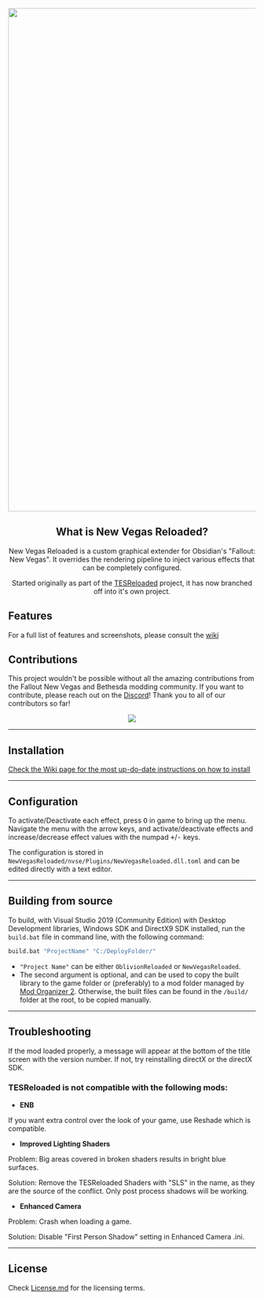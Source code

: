 <div align="center">
    <a href="https://dlpnd.github.io/nvr-wiki/"><img src="https://i.imgur.com/SUr8ORH.png" width="1024" alt="EOP" /></a>
</div>

<div align="center">

## What is New Vegas Reloaded?

New Vegas Reloaded is a custom graphical extender for Obsidian's "Fallout: New Vegas". It overrides the rendering pipeline to inject various effects that can be completely configured.

Started originally as part of the [TESReloaded](https://github.com/llde/TESReloaded10) project, it has now branched off into it's own project.
</div>

## Features
For a full list of features and screenshots, please consult the [wiki](https://dlpnd.github.io/nvr-wiki/)

## Contributions
This project wouldn't be possible without all the amazing contributions from the Fallout New Vegas and Bethesda modding community. If you want to contribute, please reach out on the [Discord](https://discord.com/invite/QgN6mR6eTK)!  Thank you to all of our contributors so far! 
<div align=center>
  <a href="https://github.com/pr0bability/TESReloaded10/graphs/contributors">
    <img src="https://contrib.rocks/image?repo=pr0bability/TESReloaded10" />
  </a>
  </p>
</div>

----
## Installation

[Check the Wiki page for the most up-do-date instructions on how to install](https://dlpnd.github.io/nvr-wiki/docs/Installation)

----
## Configuration

To activate/Deactivate each effect, press <kbd>O</kbd> in game to bring up the menu. Navigate the menu with the arrow keys, and activate/deactivate effects and increase/decrease effect values with the numpad <kbd>+</kbd>/<kbd>-</kbd> keys.

The configuration is stored in `NewVegasReloaded/nvse/Plugins/NewVegasReloaded.dll.toml` and can be edited directly with a text editor.

----
## Building from source
To build, with Visual Studio 2019 (Community Edition) with Desktop Development libraries, Windows SDK and DirectX9 SDK installed, run the `build.bat` file in command line, with the following command:

```bat
build.bat "ProjectName" "C:/DeployFolder/"
```

 * `"Project Name"` can be either `OblivionReloaded` or `NewVegasReloaded`. 
 * The second argument is optional, and can be used to copy the built library to the game folder or (preferably) to a mod folder managed by [Mod Organizer 2](https://vivanewvegas.github.io/mo2.html). Otherwise, the built files can be found in the `/build/` folder at the root, to be copied manually.

----
## Troubleshooting

If the mod loaded properly, a message will appear at the bottom of the title screen with the version number. If not, try reinstalling directX or the directX SDK.

### TESReloaded is not compatible with the following mods:
* **ENB**

If you want extra control over the look of your game, use Reshade which is compatible.

* **Improved Lighting Shaders**

Problem: Big areas covered in broken shaders results in bright blue surfaces. 

Solution: Remove the TESReloaded Shaders with "SLS" in the name, as they are the source of the conflict. Only post process shadows will be working.

* **Enhanced Camera**

Problem: Crash when loading a game.

Solution: Disable "First Person Shadow" setting in Enhanced Camera .ini. 

----
## License
Check [License.md](License.md) for the licensing terms.